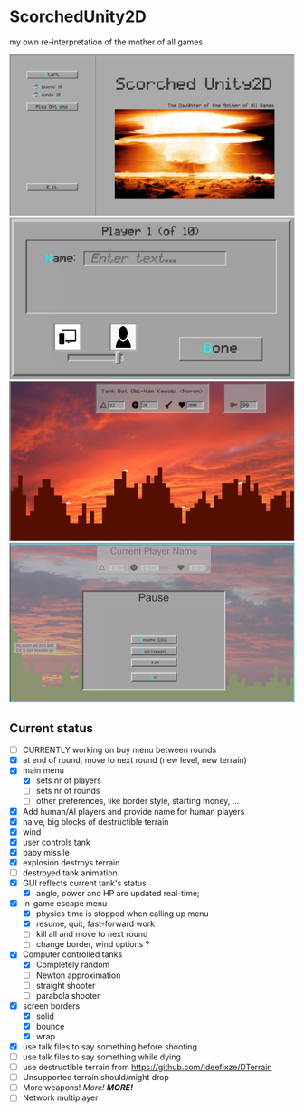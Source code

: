# ScorchedUnity2D
my own re-interpretation of the mother of all games

![screenshot](info/Screenshot-mainmenu.jpg?raw=true)
![screenshot](info/Screenshot-addplayer.jpg?raw=true)
![screenshot](info/Screenshot-2022-04-18.jpg?raw=true)
![screenshot](info/Screenshot_menu.jpg?raw=true)

## Current status

* [ ] CURRENTLY working on buy menu between rounds
* [x] at end of round, move to next round (new level, new terrain)
* [x] main menu
  * [x] sets nr of players
  * [ ] sets nr of rounds
  * [ ] other preferences, like border style, starting money, ...
* [x] Add human/AI players and provide name for human players
* [x] naive, big blocks of destructible terrain
* [X] wind
* [x] user controls tank
* [x] baby missile
* [x] explosion destroys terrain
* [ ] destroyed tank animation
* [x] GUI reflects current tank's status
  * [x] angle, power and HP are updated real-time; 
* [x] In-game escape menu
  * [x] physics time is stopped when calling up menu
  * [x] resume, quit, fast-forward work
  * [ ] kill all and move to next round
  * [ ] change border, wind options ?
* [x] Computer controlled tanks
  * [x] Completely random
  * [ ] Newton approximation
  * [ ] straight shooter
  * [ ] parabola shooter
* [x] screen borders
  * [x] solid
  * [x] bounce
  * [x] wrap
* [x] use talk files to say something before shooting
* [ ] use talk files to say something while dying
* [ ] use destructible terrain from <https://github.com/Ideefixze/DTerrain>
* [ ] Unsupported terrain should/might drop
* [ ] More weapons!   *More!*   ***MORE!***
* [ ] Network multiplayer
